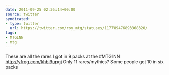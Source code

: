```yaml
---
date: 2011-09-25 02:36:14+00:00
source: twitter
syndicated:
- type: twitter
  url: https://twitter.com/roy_mtg/statuses/117789476893368320/
tags:
- MTGINN
- mtg
---
```


These are all the rares I got in 9 packs at the #MTGINN http://yfrog.com/khbi9upgj Only 11 rares/mythics? Some people got 10 in six packs